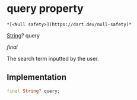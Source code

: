 


# query property




    *[<Null safety>](https://dart.dev/null-safety)*


[String](https://api.flutter.dev/flutter/dart-core/String-class.html)? query
  
_final_



<p>The search term inputted by the user.</p>



## Implementation

```dart
final String? query;


```







